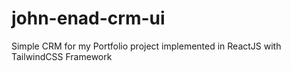 # john-enad-crm-ui
Simple CRM for my Portfolio project implemented in ReactJS with TailwindCSS Framework

